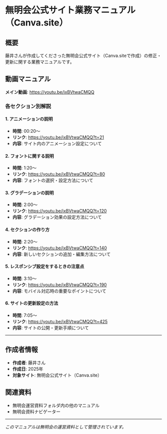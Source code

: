 # 無明会公式サイト業務マニュアル（Canva.site）

## 概要
藤井さんが作成してくださった無明会公式サイト（Canva.siteで作成）の修正・更新に関する業務マニュアルです。

## 動画マニュアル
**メイン動画**: https://youtu.be/ixBVtwaCMQQ

### 各セクション別解説

#### 1. アニメーションの説明
- **時間**: 00:20〜
- **リンク**: https://youtu.be/ixBVtwaCMQQ?t=21
- **内容**: サイト内のアニメーション設定について

#### 2. フォントに関する説明
- **時間**: 1:20〜
- **リンク**: https://youtu.be/ixBVtwaCMQQ?t=80
- **内容**: フォントの選択・設定方法について

#### 3. グラデーションの説明
- **時間**: 2:00〜
- **リンク**: https://youtu.be/ixBVtwaCMQQ?t=120
- **内容**: グラデーション効果の設定方法について

#### 4. セクションの作り方
- **時間**: 2:20〜
- **リンク**: https://youtu.be/ixBVtwaCMQQ?t=140
- **内容**: 新しいセクションの追加・編集方法について

#### 5. レスポンシブ設定をするときの注意点
- **時間**: 3:10〜
- **リンク**: https://youtu.be/ixBVtwaCMQQ?t=190
- **内容**: モバイル対応時の重要なポイントについて

#### 6. サイトの更新設定の方法
- **時間**: 7:05〜
- **リンク**: https://youtu.be/ixBVtwaCMQQ?t=425
- **内容**: サイトの公開・更新手順について

---

## 作成者情報
- **作成者**: 藤井さん
- **作成日**: 2025年
- **対象サイト**: 無明会公式サイト（Canva.site）

## 関連資料
- 無明会運営資料フォルダ内の他のマニュアル
- 無明会資料ナビゲーター

---

*このマニュアルは無明会の運営資料として管理されています。*

